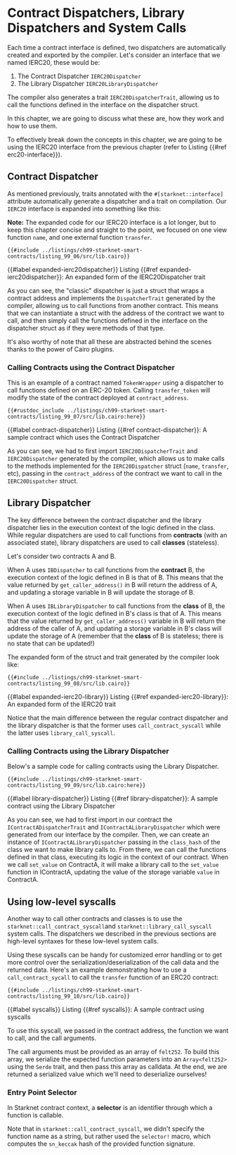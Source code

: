 # Contract Dispatchers, Library Dispatchers and System Calls

Each time a contract interface is defined, two dispatchers are automatically created and exported by the compiler. Let's consider an interface that we named IERC20, these would be:

1. The Contract Dispatcher `IERC20Dispatcher`
2. The Library Dispatcher `IERC20LibraryDispatcher`

The compiler also generates a trait `IERC20DispatcherTrait`, allowing us to call the functions defined in the interface on the dispatcher struct.

In this chapter, we are going to discuss what these are, how they work and how to use them.

To effectively break down the concepts in this chapter, we are going to be using the IERC20 interface from the previous chapter (refer to Listing {{#ref erc20-interface}}).

## Contract Dispatcher

As mentioned previously, traits annotated with the `#[starknet::interface]` attribute automatically generate a dispatcher and a trait on compilation.
Our `IERC20` interface is expanded into something like this:

**Note:** The expanded code for our IERC20 interface is a lot longer, but to keep this chapter concise and straight to the point, we focused on one view function `name`, and one external function `transfer`.

```rust,noplayground
{{#include ../listings/ch99-starknet-smart-contracts/listing_99_06/src/lib.cairo}}
```

{{#label expanded-ierc20dispatcher}}
<span class="caption">Listing {{#ref expanded-ierc20dispatcher}}: An expanded form of the IERC20Dispatcher trait</span>

As you can see, the "classic" dispatcher is just a struct that wraps a contract address and implements the `DispatcherTrait` generated by the compiler, allowing us to call functions from another contract. This means that we can instantiate a struct with the address of the contract we want to call, and then simply call the functions defined in the interface on the dispatcher struct as if they were methods of that type.

It's also worthy of note that all these are abstracted behind the scenes thanks to the power of Cairo plugins.

### Calling Contracts using the Contract Dispatcher

This is an example of a contract named `TokenWrapper` using a dispatcher to call functions defined on an ERC-20 token. Calling `transfer_token` will modify the state of the contract deployed at `contract_address`.

```rust,noplayground
{{#rustdoc_include ../listings/ch99-starknet-smart-contracts/listing_99_07/src/lib.cairo:here}}
```

{{#label contract-dispatcher}}
<span class="caption">Listing {{#ref contract-dispatcher}}: A sample contract which uses the Contract Dispatcher</span>

As you can see, we had to first import `IERC20DispatcherTrait` and `IERC20Dispatcher` generated by the compiler, which allows us to make calls to the methods implemented for the `IERC20Dispatcher` struct (`name`, `transfer`, etc), passing in the `contract_address` of the contract we want to call in the `IERC20Dispatcher` struct.

## Library Dispatcher

The key difference between the contract dispatcher and the library dispatcher lies in the execution context of the logic defined in the class. While regular dispatchers are used to call functions from **contracts** (with an associated state), library dispatchers are used to call **classes** (stateless).

Let's consider two contracts A and B.

When A uses `IBDispatcher` to call functions from the **contract** B, the execution context of the logic defined in B is that of B. This means that the value returned by `get_caller_address()` in B will return the address of A, and updating a storage variable in B will update the storage of B.

When A uses `IBLibraryDispatcher` to call functions from the **class** of B, the execution context of the logic defined in B's class is that of A. This means that the value returned by `get_caller_address()` variable in B will return the address of the caller of A, and updating a storage variable in B's class will update the storage of A (remember that the **class** of B is stateless; there is no state that can be updated!)

The expanded form of the struct and trait generated by the compiler look like:

```rust,noplayground
{{#include ../listings/ch99-starknet-smart-contracts/listing_99_08/src/lib.cairo}}
```

{{#label expanded-ierc20-library}}
<span class="caption">Listing {{#ref expanded-ierc20-library}}: An expanded form of the IERC20 trait</span>

Notice that the main difference between the regular contract dispatcher and the library dispatcher is that the former uses `call_contract_syscall` while the latter uses `library_call_syscall`.

### Calling Contracts using the Library Dispatcher

Below's a sample code for calling contracts using the Library Dispatcher.

```rust,noplayground
{{#include ../listings/ch99-starknet-smart-contracts/listing_99_09/src/lib.cairo:here}}
```

{{#label library-dispatcher}}
<span class="caption">Listing {{#ref library-dispatcher}}: A sample contract using the Library Dispatcher</span>

As you can see, we had to first import in our contract the `IContractADispatcherTrait` and `IContractALibraryDispatcher` which were generated from our interface by the compiler. Then, we can create an instance of `IContractALibraryDispatcher` passing in the `class_hash` of the class we want to make library calls to. From there, we can call the functions defined in that class, executing its logic in the context of our contract. When we call `set_value` on ContractA, it will make a library call to the `set_value` function in IContractA, updating the value of the storage variable `value` in ContractA.

## Using low-level syscalls

Another way to call other contracts and classes is to use the `starknet::call_contract_syscall`and `starknet::library_call_syscall` system calls. The dispatchers we described in the previous sections are high-level syntaxes for these low-level system calls.

Using these syscalls can be handy for customized error handling or to get more control over the serialization/deserialization of the call data and the returned data. Here's an example demonstrating how to use a `call_contract_sycall` to call the `transfer` function of an ERC20 contract:

```rust,noplayground
{{#include ../listings/ch99-starknet-smart-contracts/listing_99_10/src/lib.cairo}}
```

{{#label syscalls}}
<span class="caption">Listing {{#ref syscalls}}: A sample contract using syscalls</span>

To use this syscall, we passed in the contract address, the function we want to call, and the call arguments.

The call arguments must be provided as an array of `felt252`. To build this array, we serialize the expected function parameters into an `Array<felt252>` using the `Serde` trait, and then pass this array as calldata. At the end, we are returned a serialized value which we'll need to deserialize ourselves!

### Entry Point Selector

In Starknet contract context, a **selector** is an identifier through which a function is callable.

Note that in `starknet::call_contract_syscall`, we didn't specify the function name as a string, but rather used the `selector!` macro, which computes the `sn_keccak` hash of the provided function signature.
